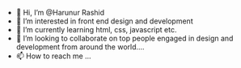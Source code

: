 - 👋 Hi, I’m @Harunur Rashid
- 👀 I’m interested in front end design and development
- 🌱 I’m currently learning html, css, javascript etc.
- 💞️ I’m looking to collaborate on top people engaged in design and development from around the world....
- 📫 How to reach me ...

<!---
Harunwelcometogithub/Harunwelcometogithub is a ✨ special ✨ repository because its `README.md` (this file) appears on your GitHub profile.
You can click the Preview link to take a look at your changes.
--->
